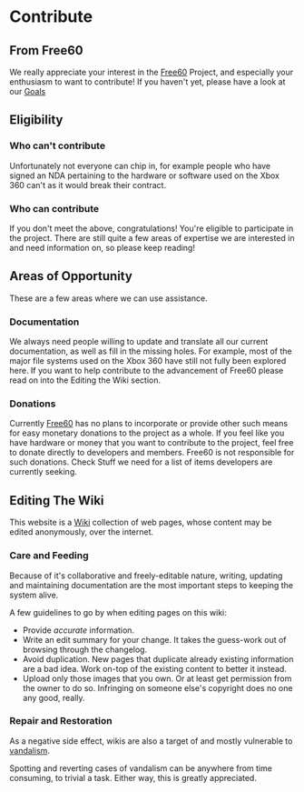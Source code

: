 # Contribute

## From Free60

We really appreciate your interest in the [Free60](../index.md)
Project, and especially your enthusiasm to want to contribute! If you
haven't yet, please have a look at our [Goals](../!TODO.md)

## Eligibility

### Who can't contribute

Unfortunately not everyone can chip in, for example people who have
signed an NDA pertaining to the hardware or software used on the Xbox
360 can't as it would break their contract.

### Who can contribute

If you don't meet the above, congratulations! You're eligible to
participate in the project. There are still quite a few areas of
expertise we are interested in and need information on, so please keep
reading!

## Areas of Opportunity

These are a few areas where we can use assistance.

### Documentation

We always need people willing to update and translate all our current
documentation, as well as fill in the missing holes. For example, most
of the major file systems used on the Xbox 360 have still not fully been
explored here. If you want to help contribute to the advancement of
Free60 please read on into the Editing the Wiki section.

### Donations

Currently [Free60](../index.md) has no plans to incorporate or
provide other such means for easy monetary donations to the project as a
whole. If you feel like you have hardware or money that you want to
contribute to the project, feel free to donate directly to developers
and members. Free60 is not responsible for such donations.
Check Stuff we need for a list of items developers are
currently seeking.

## Editing The Wiki

This website is a [Wiki](http://en.wikipedia.org/wiki/Wiki)
collection of web pages, whose content may be edited anonymously, over the internet.

### Care and Feeding

Because of it's collaborative and freely-editable nature, writing,
updating and maintaining documentation are the most important steps to
keeping the system alive.

A few guidelines to go by when editing pages on this wiki:

- Provide *accurate* information.
- Write an edit summary for your change. It takes the guess-work out
  of browsing through the changelog.
- Avoid duplication. New pages that duplicate already existing
  information are a bad idea. Work on-top of the existing content to
  better it instead.
- Upload only those images that you own. Or at least get permission
  from the owner to do so. Infringing on someone else's copyright does
  no one any good, really.

### Repair and Restoration

As a negative side effect, wikis are also a target of and mostly
vulnerable to [vandalism](https://web.archive.org/web/20060927204136/https://en.wikipedia.org/wiki/Wiki_vandalism).

Spotting and reverting cases of vandalism can be anywhere from time
consuming, to trivial a task. Either way, this is greatly appreciated.


